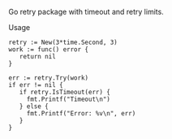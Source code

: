 Go retry package with timeout and retry limits.

Usage

```
retry := New(3*time.Second, 3)
work := func() error {
   return nil
}

err := retry.Try(work)
if err != nil {
   if retry.IsTimeout(err) {
     fmt.Printf("Timeout\n")
   } else {
     fmt.Printf("Error: %v\n", err)
   }
}
```
